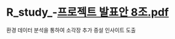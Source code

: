 # R_study_-[프로젝트 발표안 8조.pdf](https://github.com/beomsuson/R_study_-/files/11144190/8.pdf)
환경 데이터 분석을 통하여 소각장 추가 증설 인사이트 도출  
